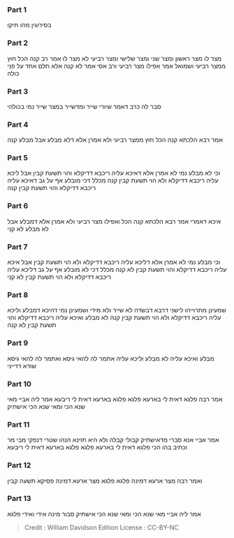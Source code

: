 
### Part 1
בסירוגין מהו תיקו

### Part 2
מצר לו מצר ראשון ומצר שני ומצר שלישי ומצר רביעי לא מצר לו אמר רב קנה הכל חוץ ממצר רביעי ושמואל אמר אפילו מצר רביעי ורב אסי אמר לא קנה אלא תלם אחד על פני כולה

### Part 3
סבר לה כרב דאמר שיורי שייר ומדשייר במצר שייר נמי בכולהי

### Part 4
אמר רבא הלכתא קנה הכל חוץ ממצר רביעי ולא אמרן אלא דלא מבלע אבל מבלע קנה

### Part 5
וכי לא מבלע נמי לא אמרן אלא דאיכא עליה ריכבא דדיקלא והוי תשעת קבין אבל ליכא עליה ריכבא דדיקלא ולא הוי תשעת קבין קנה מכלל דכי מובלע אף על גב דאיכא עליה ריכבא דדיקלא והוי תשעת קבין קנה

### Part 6
איכא דאמרי אמר רבא הלכתא קנה הכל ואפילו מצר רביעי ולא אמרן אלא דמבלע אבל לא מבלע לא קני

### Part 7
וכי מבלע נמי לא אמרן אלא דליכא עליה ריכבא דדיקלא ולא הוי תשעת קבין אבל איכא עליה ריכבא דדיקלא והוי תשעת קבין לא קנה מכלל דכי לא מובלע אף על גב דליכא עליה ריכבא דדיקלא ולא הוי תשעת קבין לא קני

### Part 8
שמעינן מתרוייהו לישני דרבא דבשדה לא שייר ולא מידי ושמעינן נמי דהיכא דמבלע וליכא עליה ריכבא דדיקלא ולא הוי תשעת קבין קנה לא מבלע ואיכא עליה ריכבא דדיקלא והוי תשעת קבין לא קנה

### Part 9
מבלע ואיכא עליה לא מבלע וליכא עליה אתמר לה להאי גיסא ואתמר לה להאי גיסא שודא דדייני

### Part 10
אמר רבה פלגא דאית לי בארעא פלגא פלגא בארעא דאית לי ריבעא אמר ליה אביי מאי שנא הכי ומאי שנא הכי אישתיק

### Part 11
אמר אביי אנא סברי מדאישתיק קבולי קבלה ולא היא חזינא הנהו שטרי דנפקי מבי מר וכתיב בהו הכי פלגא דאית לי בארעא פלגא פלגא בארעא דאית לי ריבעא

### Part 12
ואמר רבה מצר ארעא דמינה פלגא פלגא מצר ארעא דמינה פסיקא תשעה קבין

### Part 13
אמר ליה אביי מאי שנא הכי ומאי שנא הכי אישתיק סבור מינה אידי ואידי פלגא

>Credit : William Davidson Edition
>License : CC-BY-NC